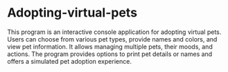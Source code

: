 # Adopting-virtual-pets
This program is an interactive console application for adopting virtual pets. Users can choose from various pet types, provide names and colors, and view pet information. It allows managing multiple pets, their moods, and actions. The program provides options to print pet details or names and offers a simulated pet adoption experience.
